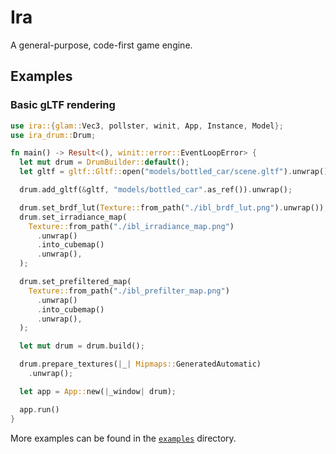 # Ira

A general-purpose, code-first game engine.

## Examples

### Basic gLTF rendering

```rust
use ira::{glam::Vec3, pollster, winit, App, Instance, Model};
use ira_drum::Drum;

fn main() -> Result<(), winit::error::EventLoopError> {
  let mut drum = DrumBuilder::default();
  let gltf = gltf::Gltf::open("models/bottled_car/scene.gltf").unwrap();

  drum.add_gltf(&gltf, "models/bottled_car".as_ref()).unwrap();

  drum.set_brdf_lut(Texture::from_path("./ibl_brdf_lut.png").unwrap());
  drum.set_irradiance_map(
    Texture::from_path("./ibl_irradiance_map.png")
      .unwrap()
      .into_cubemap()
      .unwrap(),
  );

  drum.set_prefiltered_map(
    Texture::from_path("./ibl_prefilter_map.png")
      .unwrap()
      .into_cubemap()
      .unwrap(),
  );

  let mut drum = drum.build();

  drum.prepare_textures(|_| Mipmaps::GeneratedAutomatic)
    .unwrap();

  let app = App::new(|_window| drum);

  app.run()
}
```

More examples can be found in the [`examples`](examples) directory.

